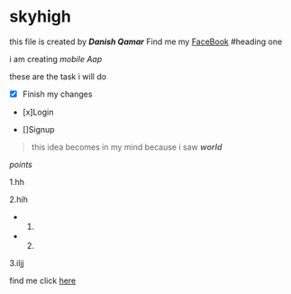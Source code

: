 # skyhigh
this file is created by **_Danish Qamar_**
Find me my [FaceBook](https://www.facebook.com/danish.qamar.56)
#heading one

i am creating *mobile Aap*

these are the task i will do
- [x] Finish my changes

- [x]Login

- []Signup

>this idea becomes in my mind because i saw **_world_**

_points_

1.hh

2.hih

- 1.

- 2.

3.iljj


find me click [here](https://www.google.com)
